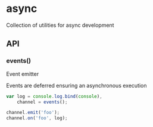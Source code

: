 async
=====

Collection of utilities for async development

API
---

### events()

Event emitter

Events are deferred ensuring an asynchronous execution

```js
var log = console.log.bind(console),
    channel = events();

channel.emit('foo');
channel.on('foo', log);
```
